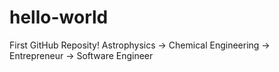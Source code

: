 # hello-world
First GitHub Reposity!
Astrophysics -> Chemical Engineering -> Entrepreneur -> Software Engineer
